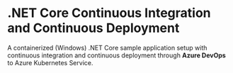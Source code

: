 # .NET Core Continuous Integration and Continuous Deployment
A containerized (Windows) .NET Core sample application setup with continuous integration and continuous deployment through **Azure DevOps** to Azure Kubernetes Service. 
